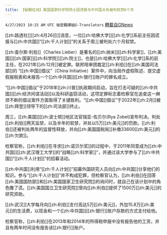 ```yaml
---
title: 【秘翻在线】美国国家科学院院士因谎报与中共国关系被判软禁6个月
---
```

`4/27/2023 10:15 AM UTC 秘密翻譯組G-Translators` [轉載自GNews](https://gnews.org/articles/1257182)

        

[[zh:路透社]][[zh:4月26日]]消息，一位[[zh:哈佛大学]][[zh:化学]]系前主任因谎报与[[zh:中共国]]“[[zh:千人计划]]”的关系于周三被判处六个月软禁。

[[zh:查尔斯·利伯]]（Charles Lieber）是著名的[[zh:纳米]][[zh:科学家]]、[[zh:美国]][[zh:国家]][[zh:科学院]][[zh:院士]]，也是[[zh:哈佛大学]][[zh:化学]]系的前主任，在2021年[[zh:12月]]被定罪。联邦陪审团裁定[[zh:利伯]]在[[zh:美国司法部]]的 “[[zh:中国]]倡议”（China Initiative）案件中，向当局作虚假陈述、提交虚假报税表和未报告一个[[zh:中共国]][[zh:银行]]账户的罪名成立。

“[[zh:中国]]倡议”于2018年[[zh:川普]]执政期间启动，旨在打击可疑的[[zh:中共国]][[zh:经济间谍活动]]以及科研盗窃活动，这项定罪标志着检察官在追查这一麻烦不断的倡议案件方面取得了关键胜利。“[[zh:中国]]倡议”于2022年[[zh:2月]]被[[zh:拜登]]领导下的[[zh:司法部]]终止。

周三，[[zh:美国]][[zh:波士顿]]地区法官瑞亚-佐贝尔(Rya Zobel)宣布判决。判处[[zh:利伯]]两天监禁，以及半年的软禁，并处以5万[[zh:美元]]的罚款。[[zh:利伯]]还被判处两年的监督性释放，并向[[zh:美国国税局]]补缴33600[[zh:美元]]的[[zh:欠款]]。

检察官称，[[zh:利伯]]在寻求[[zh:诺贝尔奖]]的过程中，于2011年同意成为[[zh:中共国]][[zh:武汉理工大学]]的“战略[[zh:科学家]]”，并通过该大学参与了[[zh:中共国]]“[[zh:千人计划]]”的招募活动。

[[zh:中共国]]利用“[[zh:千人计划]]”招募外国研究人员向[[zh:中共国]]分享他们的知识。参与“[[zh:千人计划]]”并不构成犯罪，但检察官认为，[[zh:利伯]]在回答[[zh:美国国防部]]和[[zh:美国国家卫生研究院]]的询问时，就自己在该计划中的角色撒了谎。[[zh:美国国立卫生研究院]]曾向[[zh:利伯]]提供了1500万[[zh:美元]]的研究资助。

[[zh:武汉]]大学每月向[[zh:利伯]]支付高达5万[[zh:美元]]，外加15.8万[[zh:美元]]的生活费，以现金和一个[[zh:中共国]][[zh:银行]]账户存款的方式支付给他。

检察官称，[[zh:利伯]]在2013年和2014年的所得税申报中没有报告他的工资，并且有两年时间没有报告该[[zh:银行]]账户。
